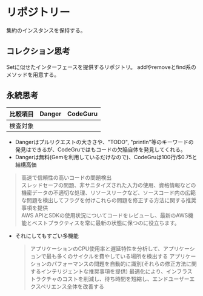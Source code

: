 # リポジトリー
集約のインスタンスを保持する。

## コレクション思考
Setに似せたインターフェースを提供するリポジトリ。
addやremoveとfind系のメソッドを用意する。

## 永続思考

|比較項目|Danger|CodeGuru|
|---|---|---|
|検査対象|||

* Dangerはプルリクエストの大きさや、"TODO", "println"等のキーワードの発見はできるが、CodeGruではもコードの欠陥自体を発見してくれる。
* Dangerは無料(Gemを利用しているだけなので)、CodeGruは100行/$0.75と結構高価
> 高速で信頼性の高いコードの問題検出  
スレッドセーフの問題、非サニタイズされた入力の使用、資格情報などの機密データの不適切な処理、リソースリークなど、ソースコード内の広範な問題を検出してフラグを付けこれらの問題を修正する方法に関する推奨事項を提供  
AWS APIとSDKの使用状況についてコードをレビューし、最新のAWS機能とベストプラクティスを常に最新の状態に保つのに役立ちます。

* それにしてもすごい多機能
    > アプリケーションのCPU使用率と遅延特性を分析して、アプリケーションで最も多くのサイクルを費やしている場所を検出する
    > アプリケーションのパフォーマンスの問題を自動的に識別(それらの修正方法に関するインテリジェントな推奨事項を提供)
    > 最適化により、インフラストラクチャのコストを削減し、待ち時間を短縮し、エンドユーザーエクスペリエンス全体を改善する